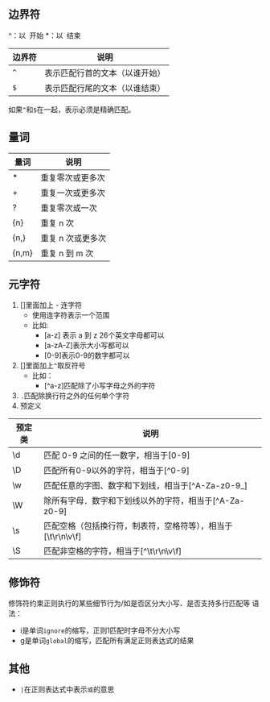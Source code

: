 ##  边界符

^：以` `开始
\*：以` `结束

| 边界符 | 说明              |
| --- | --------------- |
| `^` | 表示匹配行首的文本（以谁开始） |
| `$` | 表示匹配行尾的文本（以谁结束） |
如果`^`和`$`在一起，表示必须是精确匹配。


## 量词

| 量词    | 说明         |
| ----- | ---------- |
| *     | 重复零次或更多次   |
| +     | 重复一次或更多次   |
| ?     | 重复零次或一次    |
| {n}   | 重复 n 次     |
| {n,}  | 重复 n 次或更多次 |
| {n,m} | 重复 n 到 m 次 |

## 元字符
1. []里面加上 - 连字符
	* 使用连字符表示一个范围
	* 比如:
		* [a-z] 表示 a 到 z 26个英文字母都可以
		* [a-zA-Z]表示大小写都可以
		* [0-9]表示0-9的数字都可以
2. []里面加上`^`取反符号
	* 比如：
		* [\^a-z]匹配除了小写字母之外的字符
3. `.`匹配除换行符之外的任何单个字符
4. 预定义

| 预定类 | 说明                                   |
| --- | ------------------------------------ |
| \d  | 匹配 0-9 之间的任一数字，相当于[0-9]              |
| \D  | 匹配所有0-9以外的字符，相当于[\^0-9]              |
| \w  | 匹配任意的字图、数字和下划线，相当于[\^A-Za-z0-9_]     |
| \W  | 除所有字母．数字和下划线以外的字符，相当于[\^A-Za-z0-9]   |
| \s  | 匹配空格（包括换行符，制表符，空格符等），相当于[\t\r\n\v\f] |
| \S  | 匹配非空格的字符，相当于[\^\t\r\n\v\f]           |

## 修饰符
修饰符约束正则执行的某些细节行为/如是否区分大小写、是否支持多行匹配等
语法：
* i是单词`ignore`的缩写，正则1匹配时字母不分大小写
* g是单词`global`的缩写，匹配所有满足正则表达式的结果

## 其他
* `|`在正则表达式中表示`或`的意思